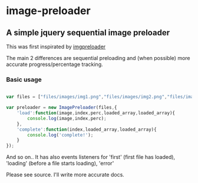 # image-preloader

## A simple jquery sequential image preloader

This was first inspirated by [imgpreloader](https://github.com/FiNGAHOLiC/jquery.imgpreloader)

The main 2 differences are sequential preloading and (when possible) more accurate progress/percentage tracking.

### Basic usage

```javascript

var files = ["files/images/img1.png","files/images/img2.png","files/images/img3.png"];

var preloader = new ImagePreloader(files,{
	'load':function(image,index,perc,loaded_array,loaded_array){
		console.log(image,index,perc);
	},
	'complete':function(index,loaded_array,loaded_array){
		console.log('complete!');
	}
});

```

And so on.. It has also events listeners for 'first' (first file has loaded), 'loading' (before a file starts loading), 'error'

Please see source. I'll write more accurate docs.


